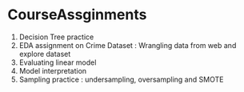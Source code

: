 # CourseAssginments

1. Decision Tree practice
2. EDA assignment on Crime Dataset : Wrangling data from web and explore dataset
3. Evaluating linear model
4. Model interpretation 
5. Sampling practice : undersampling, oversampling and SMOTE 
